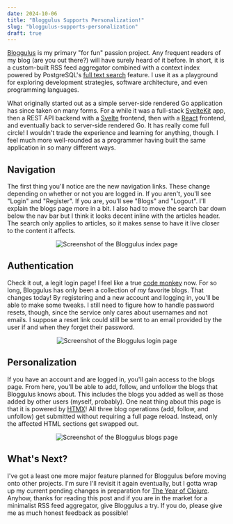 ```yaml
---
date: 2024-10-06
title: "Bloggulus Supports Personalization!"
slug: "bloggulus-supports-personalization"
draft: true
---
```


[Bloggulus](https://bloggulus.com/) is my primary "for fun" passion project.
Any frequent readers of my blog (are you out there?) will have surely heard of it before.
In short, it is a custom-built RSS feed aggregator combined with a context index powered by PostgreSQL's [full text search](https://www.postgresql.org/docs/current/textsearch.html) feature.
I use it as a playground for exploring development strategies, software architecture, and even programming languages.

What originally started out as a simple server-side rendered Go application has since taken on many forms.
For a while it was a full-stack [SvelteKit](https://kit.svelte.dev/) app, then a REST API backend with a [Svelte](https://svelte.dev/) frontend, then with a [React](https://react.dev/) frontend, and eventually back to server-side rendered Go.
It has really come full circle!
I wouldn't trade the experience and learning for anything, though.
I feel much more well-rounded as a programmer having built the same application in so many different ways.

## Navigation

The first thing you'll notice are the new navigation links.
These change depending on whether or not you are logged in.
If you aren't, you'll see "Login" and "Register".
If you are, you'll see "Blogs" and "Logout".
I'll explain the blogs page more in a bit.
I also had to move the search bar down below the nav bar but I think it looks decent inline with the articles header.
The search only applies to articles, so it makes sense to have it live closer to the content it affects.

<div style="display:flex;justify-content:center">
	<img style="max-width:400px" src="/images/20241006/index.webp" alt="Screenshot of the Bloggulus index page">
</div>

## Authentication

Check it out, a legit login page!
I feel like a true [code monkey](https://www.youtube.com/watch?v=-CuOMpoY96Y) now.
For so long, Bloggulus has only been a collection of _my_ favorite blogs.
That changes today!
By registering and a new account and logging in, you'll be able to make some tweaks.
I still need to figure how to handle password resets, though, since the service only cares about usernames and not emails.
I suppose a reset link could still be sent to an email provided by the user if and when they forget their password.

<div style="display:flex;justify-content:center">
	<img style="max-width:400px" src="/images/20241006/login.webp" alt="Screenshot of the Bloggulus login page">
</div>

## Personalization

If you have an account and are logged in, you'll gain access to the blogs page.
From here, you'll be able to add, follow, and unfollow the blogs that Bloggulus knows about.
This includes the blogs you added as well as those added by other users (myself, probably).
One neat thing about this page is that it is powered by [HTMX](https://htmx.org/)!
All three blog operations (add, follow, and unfollow) get submitted without requiring a full page reload.
Instead, only the affected HTML sections get swapped out.

<div style="display:flex;justify-content:center">
	<img style="max-width:400px" src="/images/20241006/blogs.webp" alt="Screenshot of the Bloggulus blogs page">
</div>

## What's Next?

I've got a least one more major feature planned for Bloggulus before moving onto other projects.
I'm sure I'll revisit it again eventually, but I gotta wrap up my current pending changes in preparation for [The Year of Clojure](/posts/2025-the-year-of-clojure/).
Anyhow, thanks for reading this post and if you are in the market for a minimalist RSS feed aggregator, give Bloggulus a try.
If you do, please give me as much honest feedback as possible!
